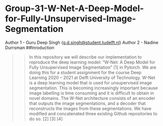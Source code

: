 # Group-31-W-Net-A-Deep-Model-for-Fully-Unsupervised-Image-Segmentation
Author 1 - Guru Deep Singh (g.d.singh@student.tudelft.nl)   Author 2 - Nadine Durrsman
##Inroduction
> > In this repository we will describe our implementation to reproduce the deep learning model: “W-Net: A Deep Model for Fully Unsupervised Image Segmentation” [1] in Pytorch. We are doing this for a student assignment for the course Deep Learning 2020 – 2021 at Delft University of Technology. 
W-Net is a deep learning model that is used for unsupervised image segmentation. This is becoming increasingly important because image labelling is time consuming and it is difficult to obtain in novel domains. The W-Net architecture consists of an encoder that outputs the image segmentations, and a decoder that reconstructs the images from these segmentations. We have modified and concatenated three existing Github repositories to do so. [2] [3] [4]  
